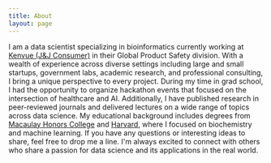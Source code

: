 ```yaml
---
title: About
layout: page
---
```


I am a data scientist specializing in bioinformatics currently working at [Kenvue (J&J Consumer)](https://kenvue.com/) in their Global Product Safety division. With a wealth of experience across diverse settings including large and small startups, government labs, academic research, and professional consulting, I bring a unique perspective to every project. During my time in grad school, I had the opportunity to organize hackathon events that focused on the intersection of healthcare and AI. Additionally, I have published research in peer-reviewed journals and delivered lectures on a wide range of topics across data science. My educational background includes degrees from [Macaulay Honors College](https://macaulay.cuny.edu/) and [Harvard](https://www.hsph.harvard.edu/), where I focused on biochemistry and machine learning. If you have any questions or interesting ideas to share, feel free to drop me a line. I'm always excited to connect with others who share a passion for data science and its applications in the real world.

